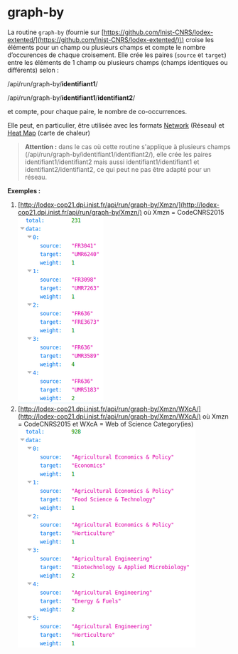 # graph-by

La routine `graph-by` \(fournie sur [https://github.com/Inist-CNRS/lodex-extented/](https://github.com/Inist-CNRS/lodex-extented/)\) croise les éléments pour un champ ou plusieurs champs et compte le nombre d’occurences de chaque croisement.  Elle crée les paires \(`source` et `target`\) entre les éléments de 1 champ ou plusieurs champs \(champs identiques ou différents\) selon :

/api/run/graph-by/**identifiant1**/

/api/run/graph-by/**identifiant1**/**identifiant2**/

et compte, pour chaque paire, le nombre de co-occurrences.

Elle peut, en particulier, être utilisée avec les formats [Network](../../administration/modele/format/network.md) \(Réseau\) et [Heat Map](../../administration/modele/format/heatmap.md) \(carte de chaleur\)

> **Attention :** dans le cas où cette routine s'applique à plusieurs champs \(/api/run/graph-by/identifiant1/identifiant2/\), elle crée les paires identifiant1/identifiant2 mais aussi identifiant1/identifiant1 et identifiant2/identifiant2, ce qui peut ne pas être adapté pour un réseau.

**Exemples :**

1. [http://lodex-cop21.dpi.inist.fr/api/run/graph-by/Xmzn/](http://lodex-cop21.dpi.inist.fr/api/run/graph-by/Xmzn/) où Xmzn = CodeCNRS2015 ![R&#xE9;sultat de la routine graph-by avec un seul param&#xE8;tre](../../.gitbook/assets/routinegraphby1.png)
2. [http://lodex-cop21.dpi.inist.fr/api/run/graph-by/Xmzn/WXcA/](http://lodex-cop21.dpi.inist.fr/api/run/graph-by/Xmzn/WXcA/) où Xmzn = CodeCNRS2015 et WXcA = Web of Science Category\(ies\) ![R&#xE9;sultat de la routine graph-by avec deux param&#xE8;tres](../../.gitbook/assets/routinegraphby2.png)

